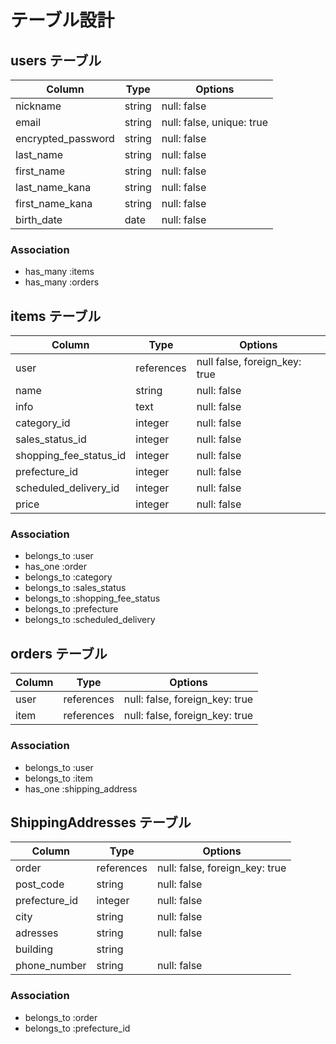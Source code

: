 # テーブル設計

## users テーブル

| Column             | Type    | Options            |
| ------------------ | ------- | ------------------ |
| nickname           | string  | null: false        |
| email              | string  | null: false, unique: true |
| encrypted_password | string  | null: false        |
| last_name          | string  | null: false        |
| first_name         | string  | null: false        |
| last_name_kana     | string  | null: false        |
| first_name_kana    | string  | null: false        |
| birth_date         | date    | null: false        |

### Association

- has_many :items
- has_many :orders

## items テーブル

| Column                        | Type   | Options     |
| ----------------------------- | ------ | -----------
| user                          | references | null false, foreign_key: true |
| name                     | string  | null: false |
| info                     | text    | null: false |
| category_id              | integer | null: false |
| sales_status_id          | integer | null: false |
| shopping_fee_status_id   | integer | null: false |
| prefecture_id                 | integer | null: false |
| scheduled_delivery_id    | integer | null: false |
| price                    | integer | null: false |

### Association

- belongs_to :user
- has_one :order
- belongs_to :category
- belongs_to :sales_status
- belongs_to :shopping_fee_status
- belongs_to :prefecture
- belongs_to :scheduled_delivery



## orders テーブル

| Column          | Type       | Options                        |
| --------------- | ---------- | ------------------------------ |
| user            | references | null: false, foreign_key: true |
| item            | references | null: false, foreign_key: true |


### Association

- belongs_to :user
- belongs_to :item
- has_one :shipping_address

## ShippingAddresses テーブル

| Column        | Type       | Options                        |
| ------------- | ---------- | ------------------------------ |
| order         | references  | null: false, foreign_key: true |
| post_code     | string     | null: false                    |
| prefecture_id | integer    | null: false                    |
| city          | string     | null: false                    |
| adresses      | string     | null: false                    |
| building      | string     |                                |
| phone_number  | string     | null: false                    |

### Association
- belongs_to :order
- belongs_to :prefecture_id
